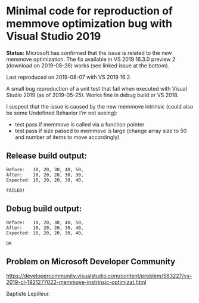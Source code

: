 # Minimal code for reproduction of memmove optimization bug with Visual Studio 2019

**Status:** Microsoft has confirmed that the issue is related to the new memmove optimization. The fix available in VS 2019 16.3.0 preview 2 (download on 2019-08-26) works (see linked issue at the bottom).

Last reproduced on 2019-08-07 with VS 2019 16.2.

A small bug reproduction of a unit test that fail when executed with Visual Studio 2019 (as of 2019-05-25). Works fine in debug build or VS 2018.

I suspect that the issue is caused by the new memmove intrinsic (could also be some Undefined Behavior I'm not seeing):
- test pass if memmove is called via a function pointer
- test pass if size passed to memmove is large (change array size to 50 and number of items to move accordingly)

## Release build output:

```
Before:   10, 20, 30, 40, 50,
After:    10, 20, 20, 30, 30,
Expected: 10, 20, 20, 30, 40,

FAILED!
```

## Debug build output:

```
Before:   10, 20, 30, 40, 50,
After:    10, 20, 20, 30, 40,
Expected: 10, 20, 20, 30, 40,

OK
```

## Problem on Microsoft Developer Community

https://developercommunity.visualstudio.com/content/problem/583227/vs-2019-cl-1921277022-memmove-instrinsic-optimizat.html

Baptiste Lepilleur.
